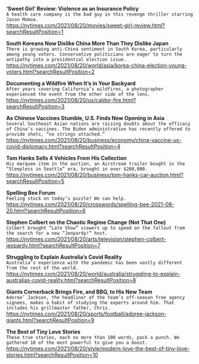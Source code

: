 **‘Sweet Girl’ Review: Violence as an Insurance Policy**\
`A health care company is the bad guy in this revenge thriller starring Jason Momoa.`\
https://nytimes.com/2021/08/20/movies/sweet-girl-review.html?searchResultPosition=1

**South Koreans Now Dislike China More Than They Dislike Japan**\
`There is growing anti-China sentiment in South Korea, particularly among young voters. Conservative politicians are eager to turn the antipathy into a presidential election issue.`\
https://nytimes.com/2021/08/20/world/asia/korea-china-election-young-voters.html?searchResultPosition=2

**Documenting a Wildfire When It’s in Your Backyard**\
`After years covering California’s wildfires, a photographer experienced the event from the other side of the lens.`\
https://nytimes.com/2021/08/20/us/caldor-fire.html?searchResultPosition=3

**As Chinese Vaccines Stumble, U.S. Finds New Opening in Asia**\
`Several Southeast Asian nations are raising doubts about the efficacy of China’s vaccines. The Biden administration has recently offered to provide shots, “no strings attached.”`\
https://nytimes.com/2021/08/20/business/economy/china-vaccine-us-covid-diplomacy.html?searchResultPosition=4

**Tom Hanks Sells 4 Vehicles From His Collection**\
`His marquee item in the auction, an Airstream trailer bought in the “Sleepless in Seattle” era, brought in over $200,000.`\
https://nytimes.com/2021/08/20/business/tom-hanks-car-auction.html?searchResultPosition=5

**Spelling Bee Forum**\
`Feeling stuck on today’s puzzle? We can help.`\
https://nytimes.com/2021/08/20/crosswords/spelling-bee-2021-08-20.html?searchResultPosition=6

**Stephen Colbert on the Chaotic Regime Change (Not That One)**\
`Colbert brought “Late Show” viewers up to speed on the fallout from the search for a new “Jeopardy!” host.`\
https://nytimes.com/2021/08/20/arts/television/stephen-colbert-jeopardy.html?searchResultPosition=7

**Struggling to Explain Australia’s Covid Reality**\
`Australia’s experience with the pandemic has been vastly different from the rest of the world.`\
https://nytimes.com/2021/08/20/world/australia/struggling-to-explain-australias-covid-reality.html?searchResultPosition=8

**Giants Cornerback Brings Fire, and BBQ, to His New Team**\
`Adoree’ Jackson, the headliner of the team’s off-season free agency signees, makes a habit of studying the experts around him. That includes his grillmaster father, Chris.`\
https://nytimes.com/2021/08/20/sports/football/adoree-jackson-giants.html?searchResultPosition=9

**The Best of Tiny Love Stories**\
`These true stories, each no more than 100 words, pack a punch. We gathered 10 of the most powerful to give you a boost.`\
https://nytimes.com/2021/08/20/style/modern-love-the-best-of-tiny-love-stories.html?searchResultPosition=10

